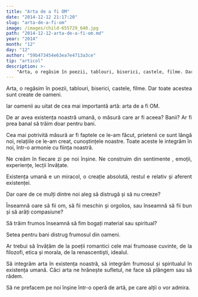 ```yaml
---
title: "Arta de a fi OM"
date: "2014-12-12 21:17:20"
slug: "arta-de-a-fi-om"
image: /images/child-655729_640.jpg
path: "2014-12-12-arta-de-a-fi-om.md"
year: "2014"
month: "12"
day: "12"
author: "59b473454e63ea7e4713a3ce"
tip: "articol"
description: >-
    "Arta, o regăsim în poezii, tablouri, biserici, castele, filme. Dar toate acestea sunt create de oameni.Iar oamenii au uitat de cea mai importantă artă  arta de a fi OM.De ar avea existența noastră u"
---
```

<div class="kg-card-markdown"><p style="text-align: justify;">Arta, o regăsim în poezii, tablouri, biserici, castele, filme. Dar toate acestea sunt create de oameni.</p>
<p style="text-align: justify;">Iar oamenii au uitat de cea mai importantă artă: arta de a fi OM.</p>
<p style="text-align: justify;">De ar avea existența noastră umană, o măsură care ar fi aceea? Banii? Ar fi prea banal să trăim doar pentru bani.</p>
<p style="text-align: justify;">Cea mai potrivită măsură ar fi faptele ce le-am făcut, prietenii ce sunt lângă noi, relațiile ce le-am creat, cunoștințele noastre. Toate aceste le integrăm în noi, într-o armonie cu ființa noastră.</p>
<p style="text-align: justify;">Ne creăm în fiecare zi pe noi înșine. Ne construim din sentimente , emoții, experiențe, lecții învățate.</p>
<p style="text-align: justify;">Existența umană e un miracol, o creație absolută, restul e relativ și aferent existenței.</p>
<p style="text-align: justify;">Dar oare de ce mulți dintre noi aleg să distrugă și să nu creeze?</p>
<p style="text-align: justify;">Înseamnă oare să fii om, să fii meschin și orgolios, sau înseamnă să fii bun și să arăți compasiune?</p>
<p style="text-align: justify;">Să trăim frumos înseamnă să fim bogați material sau spiritual?</p>
<p style="text-align: justify;">Setea pentru bani distrug frumosul din oameni.</p>
<p style="text-align: justify;">Ar trebui să învățăm de la poeții romantici cele mai frumoase cuvinte, de la filozofi, etica și morala, de la renascentiști, idealul.</p>
<p style="text-align: justify;">Să integrăm arta în existența noastră, să integrăm frumosul și spiritualul în existența umană. Căci arta ne hrănește sufletul, ne face să plângem sau să râdem.</p>
<p style="text-align: justify;">Să ne prefacem pe noi înșine într-o operă de artă, pe care alții o vor admira.</p>
</div>
    